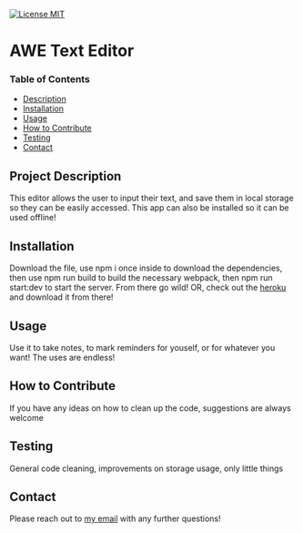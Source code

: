 [![License MIT](https://img.shields.io/badge/license-MIT-green)](https://choosealicense.com/licenses/mit/)

  # AWE Text Editor

  ### Table of Contents 
  - [Description](#project-description)
  - [Installation](#installation)
  - [Usage](#usage)
  - [How to Contribute](#how-to-contribute)
  - [Testing](#testing)
  - [Contact](#contact)


  ## Project Description
  This editor allows the user to input their text, and save them in local storage so they can be easily accessed. This app can also be installed so it can be used offline!

  ## Installation
  Download the file, use npm i once inside to download the dependencies, then use npm run build to build the necessary webpack, then npm run start:dev to start the server. From there go wild! OR, check out the [heroku](https://dashboard.heroku.com/apps/floating-refuge-33497) and download it from there!

  ## Usage
  Use it to take notes, to mark reminders for youself, or for whatever you want! The uses are endless!

  ## How to Contribute
  If you have any ideas on how to clean up the code, suggestions are always welcome

  ## Testing
  General code cleaning, improvements on storage usage, only little things

  ## Contact
  Please reach out to [my email](mailto:aubreyasdersmckinney@gmail.com) with any further questions!
